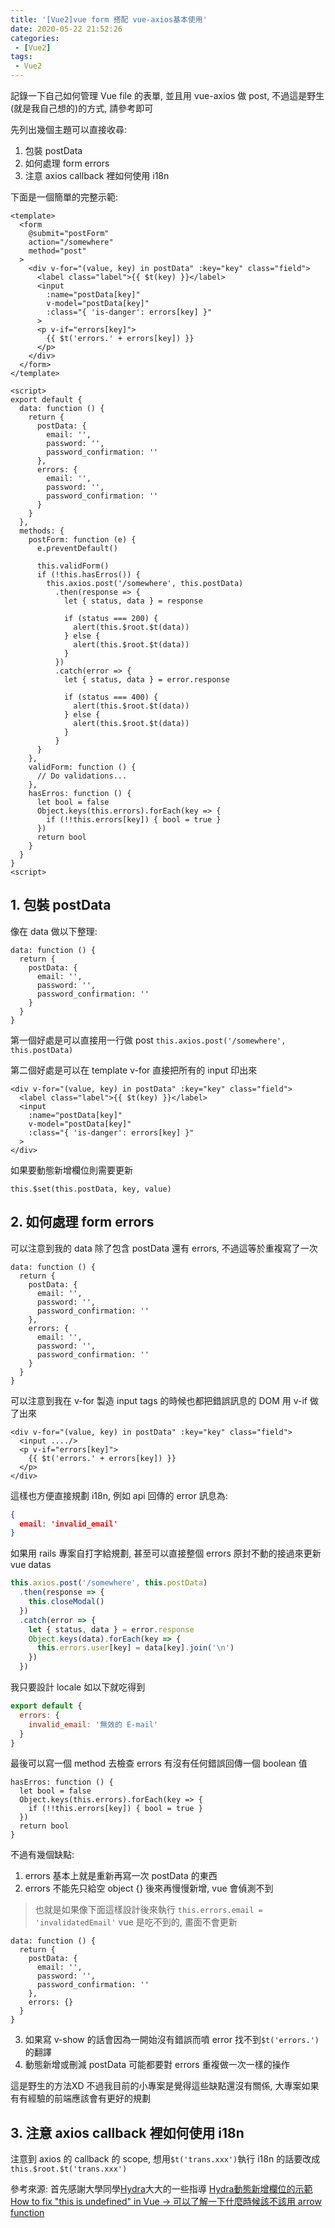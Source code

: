 ```yaml
---
title: '[Vue2]vue form 搭配 vue-axios基本使用'
date: 2020-05-22 21:52:26
categories:
 - [Vue2]
tags:
 - Vue2
---
```


記錄一下自己如何管理 Vue file 的表單, 並且用 vue-axios 做 post, 不過這是野生(就是我自己想的)的方式, 請參考即可

先列出幾個主題可以直接收尋:
1. 包裝 postData
2. 如何處理 form errors
3. 注意 axios callback 裡如何使用 i18n

下面是一個簡單的完整示範:
```vue
<template>
  <form
    @submit="postForm"
    action="/somewhere"
    method="post"
  >
    <div v-for="(value, key) in postData" :key="key" class="field">
      <label class="label">{{ $t(key) }}</label>
      <input
        :name="postData[key]"
        v-model="postData[key]"
        :class="{ 'is-danger': errors[key] }"
      >
      <p v-if="errors[key]">
        {{ $t('errors.' + errors[key]) }}
      </p>
    </div>
  </form>
</template>

<script>
export default {
  data: function () {
    return {
      postData: {
        email: '',
        password: '',
        password_confirmation: ''
      },
      errors: {
        email: '',
        password: '',
        password_confirmation: ''
      }
    }
  },
  methods: {
    postForm: function (e) {
      e.preventDefault()

      this.validForm()
      if (!this.hasErros()) {
        this.axios.post('/somewhere', this.postData)
          .then(response => {
            let { status, data } = response

            if (status === 200) {
              alert(this.$root.$t(data))
            } else {
              alert(this.$root.$t(data))
            }
          })
          .catch(error => {
            let { status, data } = error.response

            if (status === 400) {
              alert(this.$root.$t(data))
            } else {
              alert(this.$root.$t(data))
            }
          }
      }
    },
    validForm: function () {
      // Do validations...
    },
    hasErros: function () {
      let bool = false
      Object.keys(this.errors).forEach(key => {
        if (!!this.errors[key]) { bool = true }
      })
      return bool
    }
  }
}
<script>
```

## 1. 包裝 postData

像在 data 做以下整理:
```vue
data: function () {
  return {
    postData: {
      email: '',
      password: '',
      password_confirmation: ''
    }
  }
}
```

第一個好處是可以直接用一行做 post
`this.axios.post('/somewhere', this.postData)`

第二個好處是可以在 template v-for 直接把所有的 input 印出來
```vue
<div v-for="(value, key) in postData" :key="key" class="field">
  <label class="label">{{ $t(key) }}</label>
  <input
    :name="postData[key]"
    v-model="postData[key]"
    :class="{ 'is-danger': errors[key] }"
  >
</div>
```

如果要動態新增欄位則需要更新
```vue
this.$set(this.postData, key, value)
```

## 2. 如何處理 form errors

可以注意到我的 data 除了包含 postData 還有 errors, 不過這等於重複寫了一次
```vue
data: function () {
  return {
    postData: {
      email: '',
      password: '',
      password_confirmation: ''
    },
    errors: {
      email: '',
      password: '',
      password_confirmation: ''
    }
  }
}
```

可以注意到我在 v-for 製造 input tags 的時候也都把錯誤訊息的 DOM 用 v-if 做了出來

```
<div v-for="(value, key) in postData" :key="key" class="field">
  <input ..../>
  <p v-if="errors[key]">
    {{ $t('errors.' + errors[key]) }}
  </p>
</div>
```

這樣也方便直接規劃 i18n, 例如 api 回傳的 error 訊息為:
```JSON
{
  email: 'invalid_email'
}
```

如果用 rails 專案自打字給規劃, 甚至可以直接整個 errors 原封不動的接過來更新 vue datas
```javascript
this.axios.post('/somewhere', this.postData)
  .then(response => {
    this.closeModal()
  })
  .catch(error => {
    let { status, data } = error.response
    Object.keys(data).forEach(key => {
      this.errors.user[key] = data[key].join('\n')
    })
  })
```

我只要設計 locale 如以下就吃得到
```javascript
export default {
  errors: {
    invalid_email: '無效的 E-mail'
  }
}
```

最後可以寫一個 method 去檢查 errors 有沒有任何錯誤回傳一個 boolean 值
```vue
hasErros: function () {
  let bool = false
  Object.keys(this.errors).forEach(key => {
    if (!!this.errors[key]) { bool = true }
  })
  return bool
}
```

不過有幾個缺點:
1. errors 基本上就是重新再寫一次 postData 的東西
2. errors 不能先只給空 object {} 後來再慢慢新增, vue 會偵測不到
> 也就是如果像下面這樣設計後來執行 `this.errors.email = 'invalidatedEmail'` vue 是吃不到的, 畫面不會更新
```vue
data: function () {
  return {
    postData: {
      email: '',
      password: '',
      password_confirmation: ''
    },
    errors: {}
  }
}
```

3. 如果寫 v-show 的話會因為一開始沒有錯誤而噴 error 找不到`$t('errors.')`的翻譯
4. 動態新增或刪減 postData 可能都要對 errors 重複做一次一樣的操作

這是野生的方法XD
不過我目前的小專案是覺得這些缺點還沒有關係, 大專案如果有有經驗的前端應該會有更好的規劃

## 3. 注意 axios callback 裡如何使用 i18n

注意到 axios 的 callback 的 scope, 想用`$t('trans.xxx')`執行 i18n 的話要改成 `this.$root.$t('trans.xxx')`

參考來源:
首先感謝大學同學[Hydra](https://github.com/hydragg)大大的一些指導
[Hydra動態新增欄位的示範](https://jsbin.com/luzosafate/1/edit?html,js,console,output)
[How to fix "this is undefined" in Vue -> 可以了解一下什麼時候該不該用 arrow function](https://michaelnthiessen.com/this-is-undefined/)
